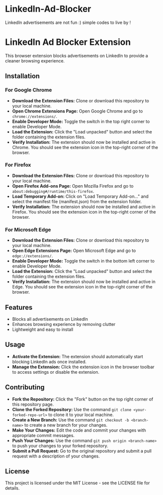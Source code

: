 # LinkedIn-Ad-Blocker
LinkedIn advertisements are not fun :) simple codes to live by !

<h1><b>LinkedIn Ad Blocker Extension</b></h1>
<p>This browser extension blocks advertisements on LinkedIn to provide a cleaner browsing experience.</p>

<h2><b>Installation</b></h2>
    
<h3>For Google Chrome</h3>
<ul>
<li><b>Download the Extension Files:</b> Clone or download this repository to your local machine.</li>
<li><b>Open Chrome Extensions Page:</b> Open Google Chrome and go to <code>chrome://extensions/</code>.</li>
<li><b>Enable Developer Mode:</b> Toggle the switch in the top right corner to enable Developer Mode.</li>
<li><b>Load the Extension:</b> Click the "Load unpacked" button and select the folder containing the extension files.</li>
<li><b>Verify Installation:</b> The extension should now be installed and active in Chrome. You should see the extension icon in the top-right corner of the browser.</li>
</ul>

<h3>For Firefox</h3>
<ul>
<li><b>Download the Extension Files:</b> Clone or download this repository to your local machine.</li>
<li><b>Open Firefox Add-ons Page:</b> Open Mozilla Firefox and go to <code>about:debugging#/runtime/this-firefox</code>.</li>
<li><b>Load Temporary Add-on:</b> Click on "Load Temporary Add-on..." and select the manifest file (manifest.json) from the extension folder.</li>
<li><b>Verify Installation:</b> The extension should now be installed and active in Firefox. You should see the extension icon in the top-right corner of the browser.</li>
</ul>

<h3>For Microsoft Edge</h3>
<ul>
<li><b>Download the Extension Files:</b> Clone or download this repository to your local machine.</li>
<li><b>Open Edge Extensions Page:</b> Open Microsoft Edge and go to <code>edge://extensions/</code>.</li>
<li><b>Enable Developer Mode:</b> Toggle the switch in the bottom left corner to enable Developer Mode.</li>
<li><b>Load the Extension:</b> Click the "Load unpacked" button and select the folder containing the extension files.</li>
<li><b>Verify Installation:</b> The extension should now be installed and active in Edge. You should see the extension icon in the top-right corner of the browser.</li>
</ul>

<h2>Features</h2>
<ul>
<li>Blocks all advertisements on LinkedIn</li>
<li>Enhances browsing experience by removing clutter</li>
<li>Lightweight and easy to install</li>
</ul>

<h2>Usage</h2>
<ul>
<li><b>Activate the Extension:</b> The extension should automatically start blocking LinkedIn ads once installed.</li>
<li><b>Manage the Extension:</b> Click the extension icon in the browser toolbar to access settings or disable the extension.</li>
</ul>

<h2>Contributing</h2>
<ul>
<li><b>Fork the Repository:</b> Click the "Fork" button on the top right corner of this repository page.</li>
<li><b>Clone the Forked Repository:</b> Use the command <code>git clone &lt;your-forked-repo-url&gt;</code> to clone it to your local machine.</li>
<li><b>Create a New Branch:</b> Use the command <code>git checkout -b &lt;branch-name&gt;</code> to create a new branch for your changes.</li>
<li><b>Make Your Changes:</b> Edit the code and commit your changes with appropriate commit messages.</li>
<li><b>Push Your Changes:</b> Use the command <code>git push origin &lt;branch-name&gt;</code> to push your changes to your forked repository.</li>
<li><b>Submit a Pull Request:</b> Go to the original repository and submit a pull request with a description of your changes.</li>
</ul>

<h2>License</h2>
<p>This project is licensed under the MIT License - see the LICENSE file for details.</p>
